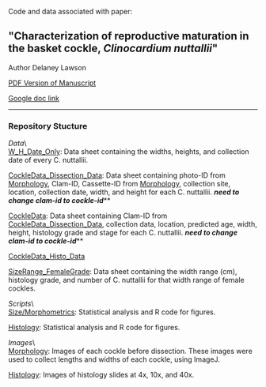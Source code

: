 Code and data associated with paper: 

## "Characterization of reproductive maturation in the basket cockle, _Clinocardium nuttallii_" 
Author Delaney Lawson

[PDF Version of Manuscript](https://github.com/drlawson/cockle-reproduction/blob/main/Lawson-Capstone.pdf)

[Google doc link](https://docs.google.com/document/d/1yW3u7tCCBXVSf8YxZFtwRDIPVgnKMnvMCjVoaKXl7qw/edit?usp=sharing)

---

### Repository Stucture

*Data*\  
[W_H_Date_Only](https://github.com/drlawson/cockle-reproduction/blob/main/data/W_H_Date_Only.csv): Data sheet containing the widths, heights, and collection date of every C. nuttallii. 

[CockleData_Dissection_Data](https://github.com/drlawson/cockle-reproduction/blob/main/data/CockleData_Dissection_Data.csv): Data sheet containing photo-ID from [Morphology](https://github.com/drlawson/cockle-reproduction/tree/main/images/morphology), Clam-ID, Cassette-ID from [Morphology](https://github.com/drlawson/cockle-reproduction/tree/main/images/morphology), collection site, location, collection date, width, and height for each C. nuttallii. *****need to change clam-id to cockle-id******* 

[CockleData](https://github.com/drlawson/cockle-reproduction/blob/main/data/CockleData.csv): Data sheet containing Clam-ID from [CockleData_Dissection_Data](https://github.com/drlawson/cockle-reproduction/blob/main/data/CockleData_Dissection_Data.csv), collection data, location, predicted age, width, height, histology grade and stage for each C. nuttallii. *****need to change clam-id to cockle-id*******

[CockleData_Histo_Data](https://github.com/drlawson/cockle-reproduction/blob/main/data/CockleData_Histo_Data.csv)

[SizeRange_FemaleGrade](https://github.com/drlawson/cockle-reproduction/blob/main/data/SizeRange_FemaleGrade.csv): Data sheet containing the width range (cm), histology grade, and number of C. nuttallii for that width range of female cockles. 


*Scripts*\  
[Size/Morphometrics](https://github.com/drlawson/cockle-reproduction/blob/main/scripts/01-morphometrics.Rmd): Statistical analysis and R code for figures. 

[Histology](https://github.com/drlawson/cockle-reproduction/blob/main/scripts/02-Histology.Rmd): Statistical analysis and R code for figures.


*Images*\  
[Morphology](https://github.com/drlawson/cockle-reproduction/tree/main/images/morphology): Images of each cockle before dissection. These images were used to collect lengths and widths of each cockle, using ImageJ. 

[Histology](https://github.com/drlawson/cockle-reproduction/tree/main/images/histology): Images of histology slides at 4x, 10x, and 40x. 





